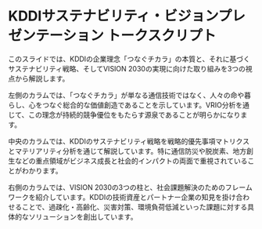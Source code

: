 # KDDIサステナビリティ・ビジョンプレゼンテーション トークスクリプト

このスライドでは、KDDIの企業理念「つなぐチカラ」の本質と、それに基づくサステナビリティ戦略、そしてVISION 2030の実現に向けた取り組みを3つの視点から解説します。

左側のカラムでは、「つなぐチカラ」が単なる通信技術ではなく、人々の命や暮らし、心をつなぐ総合的な価値創造であることを示しています。VRIO分析を通じて、この理念が持続的競争優位をもたらす源泉であることが明らかになります。

中央のカラムでは、KDDIのサステナビリティ戦略を戦略的優先事項マトリクスとマテリアリティ分析を通じて解説しています。特に通信防災や脱炭素、地方創生などの重点領域がビジネス成長と社会的インパクトの両面で重視されていることがわかります。

右側のカラムでは、VISION 2030の3つの柱と、社会課題解決のためのフレームワークを紹介しています。KDDIの技術資産とパートナー企業の知見を掛け合わせることで、過疎化・高齢化、災害対策、環境負荷低減といった課題に対する具体的なソリューションを創出しています。
